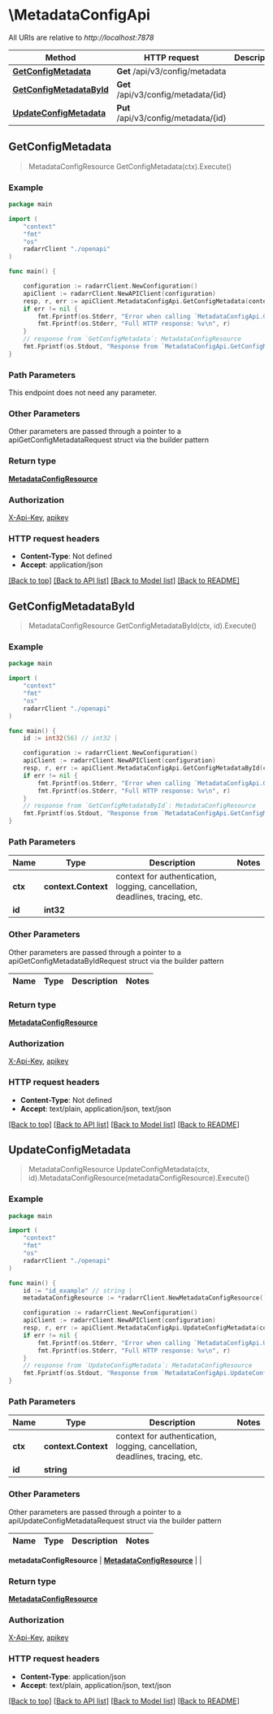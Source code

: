 # \MetadataConfigApi

All URIs are relative to *http://localhost:7878*

Method | HTTP request | Description
------------- | ------------- | -------------
[**GetConfigMetadata**](MetadataConfigApi.md#GetConfigMetadata) | **Get** /api/v3/config/metadata | 
[**GetConfigMetadataById**](MetadataConfigApi.md#GetConfigMetadataById) | **Get** /api/v3/config/metadata/{id} | 
[**UpdateConfigMetadata**](MetadataConfigApi.md#UpdateConfigMetadata) | **Put** /api/v3/config/metadata/{id} | 



## GetConfigMetadata

> MetadataConfigResource GetConfigMetadata(ctx).Execute()



### Example

```go
package main

import (
    "context"
    "fmt"
    "os"
    radarrClient "./openapi"
)

func main() {

    configuration := radarrClient.NewConfiguration()
    apiClient := radarrClient.NewAPIClient(configuration)
    resp, r, err := apiClient.MetadataConfigApi.GetConfigMetadata(context.Background()).Execute()
    if err != nil {
        fmt.Fprintf(os.Stderr, "Error when calling `MetadataConfigApi.GetConfigMetadata``: %v\n", err)
        fmt.Fprintf(os.Stderr, "Full HTTP response: %v\n", r)
    }
    // response from `GetConfigMetadata`: MetadataConfigResource
    fmt.Fprintf(os.Stdout, "Response from `MetadataConfigApi.GetConfigMetadata`: %v\n", resp)
}
```

### Path Parameters

This endpoint does not need any parameter.

### Other Parameters

Other parameters are passed through a pointer to a apiGetConfigMetadataRequest struct via the builder pattern


### Return type

[**MetadataConfigResource**](MetadataConfigResource.md)

### Authorization

[X-Api-Key](../README.md#X-Api-Key), [apikey](../README.md#apikey)

### HTTP request headers

- **Content-Type**: Not defined
- **Accept**: application/json

[[Back to top]](#) [[Back to API list]](../README.md#documentation-for-api-endpoints)
[[Back to Model list]](../README.md#documentation-for-models)
[[Back to README]](../README.md)


## GetConfigMetadataById

> MetadataConfigResource GetConfigMetadataById(ctx, id).Execute()



### Example

```go
package main

import (
    "context"
    "fmt"
    "os"
    radarrClient "./openapi"
)

func main() {
    id := int32(56) // int32 | 

    configuration := radarrClient.NewConfiguration()
    apiClient := radarrClient.NewAPIClient(configuration)
    resp, r, err := apiClient.MetadataConfigApi.GetConfigMetadataById(context.Background(), id).Execute()
    if err != nil {
        fmt.Fprintf(os.Stderr, "Error when calling `MetadataConfigApi.GetConfigMetadataById``: %v\n", err)
        fmt.Fprintf(os.Stderr, "Full HTTP response: %v\n", r)
    }
    // response from `GetConfigMetadataById`: MetadataConfigResource
    fmt.Fprintf(os.Stdout, "Response from `MetadataConfigApi.GetConfigMetadataById`: %v\n", resp)
}
```

### Path Parameters


Name | Type | Description  | Notes
------------- | ------------- | ------------- | -------------
**ctx** | **context.Context** | context for authentication, logging, cancellation, deadlines, tracing, etc.
**id** | **int32** |  | 

### Other Parameters

Other parameters are passed through a pointer to a apiGetConfigMetadataByIdRequest struct via the builder pattern


Name | Type | Description  | Notes
------------- | ------------- | ------------- | -------------


### Return type

[**MetadataConfigResource**](MetadataConfigResource.md)

### Authorization

[X-Api-Key](../README.md#X-Api-Key), [apikey](../README.md#apikey)

### HTTP request headers

- **Content-Type**: Not defined
- **Accept**: text/plain, application/json, text/json

[[Back to top]](#) [[Back to API list]](../README.md#documentation-for-api-endpoints)
[[Back to Model list]](../README.md#documentation-for-models)
[[Back to README]](../README.md)


## UpdateConfigMetadata

> MetadataConfigResource UpdateConfigMetadata(ctx, id).MetadataConfigResource(metadataConfigResource).Execute()



### Example

```go
package main

import (
    "context"
    "fmt"
    "os"
    radarrClient "./openapi"
)

func main() {
    id := "id_example" // string | 
    metadataConfigResource := *radarrClient.NewMetadataConfigResource() // MetadataConfigResource |  (optional)

    configuration := radarrClient.NewConfiguration()
    apiClient := radarrClient.NewAPIClient(configuration)
    resp, r, err := apiClient.MetadataConfigApi.UpdateConfigMetadata(context.Background(), id).MetadataConfigResource(metadataConfigResource).Execute()
    if err != nil {
        fmt.Fprintf(os.Stderr, "Error when calling `MetadataConfigApi.UpdateConfigMetadata``: %v\n", err)
        fmt.Fprintf(os.Stderr, "Full HTTP response: %v\n", r)
    }
    // response from `UpdateConfigMetadata`: MetadataConfigResource
    fmt.Fprintf(os.Stdout, "Response from `MetadataConfigApi.UpdateConfigMetadata`: %v\n", resp)
}
```

### Path Parameters


Name | Type | Description  | Notes
------------- | ------------- | ------------- | -------------
**ctx** | **context.Context** | context for authentication, logging, cancellation, deadlines, tracing, etc.
**id** | **string** |  | 

### Other Parameters

Other parameters are passed through a pointer to a apiUpdateConfigMetadataRequest struct via the builder pattern


Name | Type | Description  | Notes
------------- | ------------- | ------------- | -------------

 **metadataConfigResource** | [**MetadataConfigResource**](MetadataConfigResource.md) |  | 

### Return type

[**MetadataConfigResource**](MetadataConfigResource.md)

### Authorization

[X-Api-Key](../README.md#X-Api-Key), [apikey](../README.md#apikey)

### HTTP request headers

- **Content-Type**: application/json
- **Accept**: text/plain, application/json, text/json

[[Back to top]](#) [[Back to API list]](../README.md#documentation-for-api-endpoints)
[[Back to Model list]](../README.md#documentation-for-models)
[[Back to README]](../README.md)

